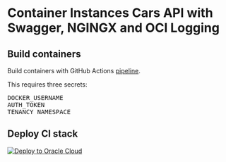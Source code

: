 # Container Instances Cars API with Swagger, NGINGX and OCI Logging

## Build containers

Build containers with GitHub Actions <a href=".github/workflows/containers.yml">pipeline</a>.
<p>
    
This requires three secrets:
<pre>
DOCKER_USERNAME
AUTH_TOKEN
TENANCY_NAMESPACE
</pre>

## Deploy CI stack

[![Deploy to Oracle Cloud](https://oci-resourcemanager-plugin.plugins.oci.oraclecloud.com/latest/deploy-to-oracle-cloud.svg)](https://cloud.oracle.com/resourcemanager/stacks/create?zipUrl=https://github.com/mikarinneoracle/cars-api-swagger/releases/download/latest/ci-stack.zip)
